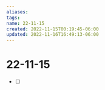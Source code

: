 ```yaml
---
aliases: 
tags: 
name: 22-11-15
created: 2022-11-15T00:19:45-06:00
updated: 2022-11-16T16:49:13-06:00
---
```

# 22-11-15
- [ ] 